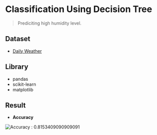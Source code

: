# Classification Using Decision Tree
  > Prediciting high humidity level.
  
  ## Dataset
  - [Daily Weather](https://mega.nz/#!wORzWKxY!7qz7AqNH-bHxWWMqRWq4OCcD4G3f7CO-u_9atTTXbe8)
  
  ## Library
  - pandas
  - scikit-learn
  - matplotlib
    
  ## Result
  - **Accuracy**
  
  ![**Accuracy** : 0.8153409090909091](https://cdn.discordapp.com/attachments/591746583389929490/591746700721520650/foo.png)
    
